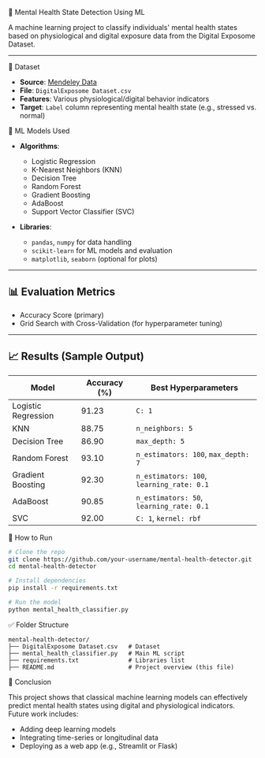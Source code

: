  🧠 Mental Health State Detection Using ML

A machine learning project to classify individuals' mental health states based on physiological and digital exposure data from the Digital Exposome Dataset.

---

 📂 Dataset

* **Source**: [Mendeley Data](https://data.mendeley.com/)
* **File**: `DigitalExposome Dataset.csv`
* **Features**: Various physiological/digital behavior indicators
* **Target**: `Label` column representing mental health state (e.g., stressed vs. normal)



 🧠 ML Models Used

* **Algorithms**:

  * Logistic Regression
  * K-Nearest Neighbors (KNN)
  * Decision Tree
  * Random Forest
  * Gradient Boosting
  * AdaBoost
  * Support Vector Classifier (SVC)

* **Libraries**:

  * `pandas`, `numpy` for data handling
  * `scikit-learn` for ML models and evaluation
  * `matplotlib`, `seaborn` (optional for plots)

---

## 📊 Evaluation Metrics

* Accuracy Score (primary)
* Grid Search with Cross-Validation (for hyperparameter tuning)

---

## 📈 Results (Sample Output)

| Model               | Accuracy (%) | Best Hyperparameters                      |
| ------------------- | ------------ | ----------------------------------------- |
| Logistic Regression | 91.23        | `C: 1`                                    |
| KNN                 | 88.75        | `n_neighbors: 5`                          |
| Decision Tree       | 86.90        | `max_depth: 5`                            |
| Random Forest       | 93.10        | `n_estimators: 100`, `max_depth: 7`       |
| Gradient Boosting   | 92.30        | `n_estimators: 100`, `learning_rate: 0.1` |
| AdaBoost            | 90.85        | `n_estimators: 50`, `learning_rate: 0.1`  |
| SVC                 | 92.00        | `C: 1`, `kernel: rbf`                     |



 🚀 How to Run

```bash
# Clone the repo
git clone https://github.com/your-username/mental-health-detector.git
cd mental-health-detector

# Install dependencies
pip install -r requirements.txt

# Run the model
python mental_health_classifier.py
```


✅ Folder Structure

```
mental-health-detector/
├── DigitalExposome Dataset.csv   # Dataset
├── mental_health_classifier.py   # Main ML script
├── requirements.txt              # Libraries list
├── README.md                     # Project overview (this file)
```

 🧾 Conclusion

This project shows that classical machine learning models can effectively predict mental health states using digital and physiological indicators. Future work includes:

* Adding deep learning models
* Integrating time-series or longitudinal data
* Deploying as a web app (e.g., Streamlit or Flask)

